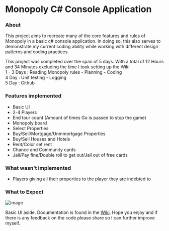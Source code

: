 # Monopoly C# Console Application
### About
This project aims to recreate many of the core features and rules of Monopoly in a basic c# console application. In doing so, this also serves to demonstrate my current coding ability while working with different design patterns and coding practices.

This project was completed over the span of 5 days. With a total of 12 Hours and 34 Minutes excluding the time I took setting up the Wiki
</br>1 - 3 Days : Reading Monopoly rules - Planning - Coding 
</br>4 Day : Unit testing - Logging
</br>5 Day : Github 

### Features implemented
- Basic UI
- 2-4 Players
- End tour count (Amount of times Go is passed to stop the game)
- Monopoly board
- Select Properties
- Buy/Sell/Mortgage/Unmmortgage Properties
- Buy/Sell Houses and Hotels
- Rent/Color set rent
- Chance and Community cards
- Jail/Pay fine/Double roll to get out/Jail out of free cards

### What wasn't implemented
- Players giving all their properties to the player they are indebted to

### What to Expect
![image](https://github.com/InsomniacSnorlax/Monopoly/assets/94978222/e30845ba-eef1-49b6-a08b-9f912bd9e311)

Basic UI aside. Documentation is found in the [Wiki](https://github.com/InsomniacSnorlax/Monopoly/wiki). Hope you enjoy and if there is any feedback on the code please share so I can further improve myself.

